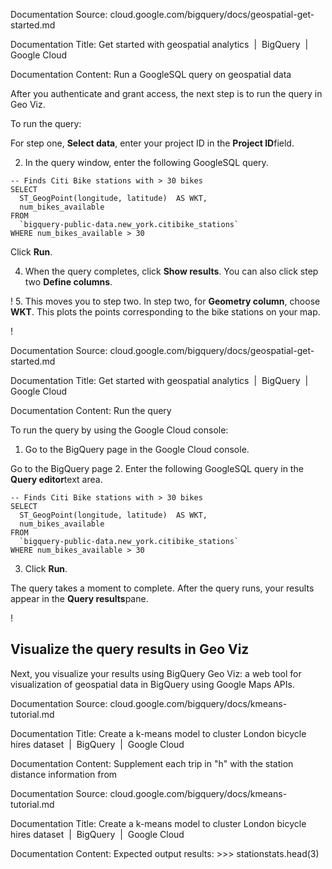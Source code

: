 Documentation Source:
cloud.google.com/bigquery/docs/geospatial-get-started.md

Documentation Title:
Get started with geospatial analytics  |  BigQuery  |  Google Cloud

Documentation Content:
Run a GoogleSQL query on geospatial data

After you authenticate and grant access, the next step is to run the query in
Geo Viz.

To run the query:

For step one, **Select data**, enter your project ID in the **Project ID**field.

2. In the query window, enter the following GoogleSQL query.


```
-- Finds Citi Bike stations with > 30 bikes
SELECT
  ST_GeogPoint(longitude, latitude)  AS WKT,
  num_bikes_available
FROM
  `bigquery-public-data.new_york.citibike_stations`
WHERE num_bikes_available > 30

```
Click **Run**.

4. When the query completes, click **Show results**. You can also click step two
**Define columns**.

!
5. This moves you to step two. In step two, for **Geometry column**, choose
**WKT**. This plots the points corresponding to the bike stations on your
map.

!



Documentation Source:
cloud.google.com/bigquery/docs/geospatial-get-started.md

Documentation Title:
Get started with geospatial analytics  |  BigQuery  |  Google Cloud

Documentation Content:
Run the query

To run the query by using the Google Cloud console:

1. Go to the BigQuery page in the Google Cloud console.

Go to the BigQuery page
2. Enter the following GoogleSQL query in the **Query editor**text area.


```
-- Finds Citi Bike stations with > 30 bikes
SELECT
  ST_GeogPoint(longitude, latitude)  AS WKT,
  num_bikes_available
FROM
  `bigquery-public-data.new_york.citibike_stations`
WHERE num_bikes_available > 30

```
3. Click **Run**.

The query takes a moment to complete. After the query runs, your results
appear in the **Query results**pane.

!

Visualize the query results in Geo Viz
--------------------------------------

Next, you visualize your results using BigQuery Geo Viz: a
web tool for visualization of geospatial data in BigQuery using
Google Maps APIs.



Documentation Source:
cloud.google.com/bigquery/docs/kmeans-tutorial.md

Documentation Title:
Create a k-means model to cluster London bicycle hires dataset  |  BigQuery  |  Google Cloud

Documentation Content:
Supplement each trip in "h" with the station distance information from



Documentation Source:
cloud.google.com/bigquery/docs/kmeans-tutorial.md

Documentation Title:
Create a k-means model to cluster London bicycle hires dataset  |  BigQuery  |  Google Cloud

Documentation Content:
Expected output results: >>> stationstats.head(3)




